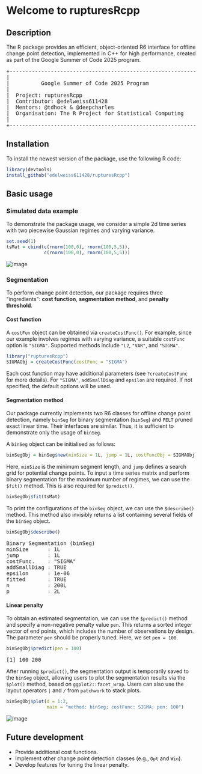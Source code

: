 # Welcome to rupturesRcpp

## Description

<p align="justify"> The R package provides an efficient, object-oriented R6 interface for offline change point detection, implemented in C++ for high performance, created as part of the Google Summer of Code 2025 program. </p>


<pre>
+------------------------------------------------------------+
|                                                            |
|          Google Summer of Code 2025 Program                |
|                                                            | 
|  Project: rupturesRcpp                                     |
|  Contributor: @edelweiss611428                             |
|  Mentors: @tdhock & @deepcharles                           |
|  Organisation: The R Project for Statistical Computing     |
|                                                            |
+------------------------------------------------------------+
</pre>

## Installation

To install the newest version of the package, use the following R code: 

```r
library(devtools)
install_github("edelweiss611428/rupturesRcpp") 
```

## Basic usage

### Simulated data example
  
To demonstrate the package usage, we consider a simple 2d time series with two piecewise Gaussian regimes and varying variance.

```r
set.seed(1)
tsMat = cbind(c(rnorm(100,0), rnorm(100,5,5)),
              c(rnorm(100,0), rnorm(100,5,5)))
```
![image](https://github.com/user-attachments/assets/66e19844-511c-4e4f-a937-26990455402d)

### Segmentation

To perform change point detection, our package requires three "ingredients": **cost function**, **segmentation method**, 
and **penalty threshold**. 

#### Cost function

A `costFun` object can be obtained via `createCostFunc()`. For example, since our example involves
regimes with varying variance, a suitable `costFunc` option is `"SIGMA"`. Supported methods include
`"L2`, `"VAR"`, and `"SIGMA"`.

```r
library("rupturesRcpp")
SIGMAObj = createCostFunc(costFunc = "SIGMA")
```
Each cost function may have additional parameters (see `?createCostFunc` for more details). For `"SIGMA"`, `addSmallDiag` 
and `epsilon` are required. If not specified, the default options will be used.

#### Segmentation method

Our package currently implements two R6 classes for offline change point detection, namely `binSeg` for binary segmentation (`binSeg`) 
and `PELT` pruned exact linear time. Their interfaces are similar. Thus, it is sufficient to demonstrate only the usage of `binSeg`.

A `binSeg` object can be initialised as follows:

```r
binSegObj = binSeg$new(minSize = 1L, jump = 1L, costFuncObj = SIGMAObj) 
```
Here, `minSize` is the minimum segment length, and `jump` defines a search grid for potential change points. To input a time series matrix
and perform binary segmentation for the maximum number of regimes, we can use the `$fit()` method. This is also required for `$predict()`.  

```r
binSegObj$fit(tsMat) 
```
To print the configurations of the `binSeg` object, we can use the `$describe()` method. This method also invisibly returns a list containing 
several fields of the `binSeg` object. 
```r
binSegObj$describe() 
```
<pre>
Binary Segmentation (binSeg)
minSize      : 1L
jump         : 1L
costFunc.    : "SIGMA"
addSmallDiag : TRUE
epsilon      : 1e-06
fitted       : TRUE
n            : 200L
p            : 2L
</pre>

#### Linear penalty

To obtain an estimated segmentation, we can use the `$predict()` method and specify a non-negative penalty value `pen`. This returns a sorted 
integer vector of end points, which includes the number of observations by design. The parameter `pen` should be properly tuned. Here, we set `pen = 100`.

```r
binSegObj$predict(pen = 100)
```
<pre>
[1] 100 200
</pre>

After running `$predict()`, the segmentation output is temporarily saved to the `binSeg` object, allowing users to plot the segmentation results
via the `$plot()` method, based on `ggplot2::facet_wrap`. Users can also use the layout operators `|` and `/` from `patchwork` to stack plots.

```r
binSegObj$plot(d = 1:2, 
               main = "method: binSeg; costFunc: SIGMA; pen: 100")
```

![image](https://github.com/user-attachments/assets/fe16bf47-fdc5-47cc-9040-456002543b4a)

## Future development

- Provide additional cost functions.
- Implement other change point detection classes (e.g., `Opt` and `Win`).  
- Develop features for tuning the linear penalty.


